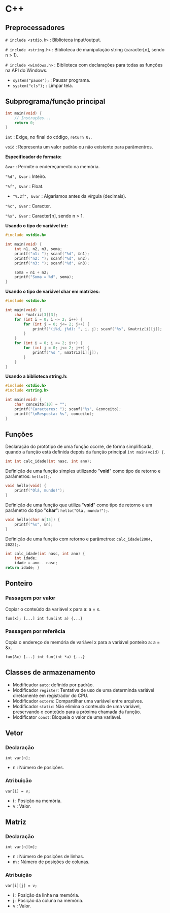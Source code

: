 # C++
## Preprocessadores
`# include <stdio.h>` : Biblioteca input/output.

`# include <string.h>` : Biblioteca de manipulação string (caracter[n], sendo n  > 1).

`# include <windows.h>` : Biblioteca com declarações para todas as funções na API do Windows.
* `system("pause");` : Pausar programa.
* `system("cls");` : Limpar tela.


## Subprograma/função principal
``` c++
int main(void) {
	// Instruções...
	return 0;
}
```
`int` : Exige, no final do código, `return 0;`.

`void` : Representa um valor padrão ou não existente para parâmentros.

**Especificador de formato:**

`&var` : Permite o endereçamento na memória.

`"%d", &var` : Inteiro.

`"%f", &var` : Float.
* `"%.2f", &var` : Algarismos antes da vírgula (decimais).

`"%c", &var` : Caracter.

`"%s", &var` : Caracter[n], sendo n > 1.

**Usando o tipo de variável int:**
``` c++
#include <stdio.h>

int main(void) {
	int n1, n2, n3, soma;
	printf("n1: "); scanf("%d", &n1);
	printf("n2: "); scanf("%d", &n2);
	printf("n3: "); scanf("%d", &n3);

	soma = n1 + n2;
	printf("Soma = %d", soma);
}
```

**Usando o tipo de variável char em matrizes:**
``` c++
#include <stdio.h>

int main(void) {
    char *matriz[3][3];
    for (int i = 0; i <= 2; i++) {
        for (int j = 0; j<= 2; j++) {
            printf("(i%d, j%d): ", i, j); scanf("%s", &matriz[i][j]);
        }
    }
    for (int i = 0; i <= 2; i++) {
        for (int j = 0; j<= 2; j++) {
            printf("%s ", &matriz[i][j]);
        }
    }
}
```

**Usando a biblioteca string.h:**
``` c++
#include <stdio.h>
#include <string.h>

int main(void) {
    char conceito[10] = "";
    printf("Caracteres: "); scanf("%s", &conceito);
    printf("\nResposta: %s", conceito);
}
```


## Funções
Declaração do protótipo de uma função ocorre, de forma simplificada, quando a função está definida depois da função principal `int main(void) {`.
``` c++
int int calc_idade(int nasc, int ano);
```
Definição de uma função simples utilizando "**void**" como tipo de retorno e parâmetros: `hello();`.
``` c++
void hello(void) {
	printf("Olá, mundo!");
}
```
Definição de uma função que utiliza "**void**" como tipo de retorno e um parâmetro do tipo "**char**": `hello("Olá, mundo!");`.
``` c++
void hello(char n[15]) {
	printf("%s", &n);
}
```
Definição de uma função com retorno e parâmetros: `calc_idade(2004, 2022);`.
``` c++
int calc_idade(int nasc, int ano) {
	int idade;
	idade = ano - nasc;
return idade; }
```


## Ponteiro
### Passagem por valor
Copiar o conteúdo da variável x para a: a = x.

`fun(x); [...] int fun(int a) {...}`

### Passagem por referêcia
Copia o endereço de memória de variável x para a variável ponteiro a: a = &x.

`fun(&x) [...] int fun(int *a) {...}`


## Classes de armazenamento
* Modificador `auto`: definido por padrão.
* Modificador `register`: Tentativa de uso de uma determinda variável diretamente em registrador do CPU.
* Modificador `extern`: Compartilhar uma variável entre arquivos.
* Modificador `static`: Não elimina o conteudo de uma variável, preservando o conteúdo para a próxima chamada da função.
* Modificator `const`: Bloqueia o valor de uma variável.


## Vetor
### Declaração
`int var[n];`
* n : Número de posições.

### Atribuição
`var[i] = v;`
* i : Posição na memória.
* v : Valor.


## Matriz
### Declaração
`int var[n][m];`
* n : Número de posições de linhas.
* m : Número de posições de colunas.

### Atribuição
`var[i][j] = v;`
* i : Posição da linha na memória.
* j : Posição da coluna na memória.
* v : Valor.